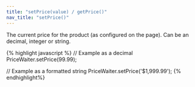 ```yaml
---
title: "setPrice(value) / getPrice()"
nav_title: "setPrice()"
---
```


The current price for the product (as configured on the page). Can be an decimal, integer or string.

{% highlight javascript %}
// Example as a decimal
PriceWaiter.setPrice(99.99);

// Example as a formatted string
PriceWaiter.setPrice('$1,999.99');
{% endhighlight%}